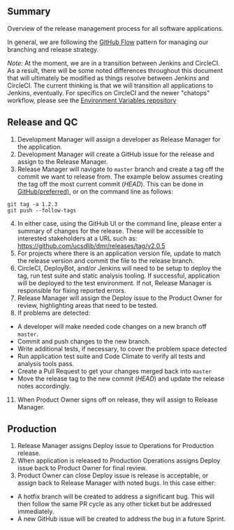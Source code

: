 ## Summary

Overview of the release management process for all software applications.

In general, we are following the [GitHub Flow][gh-flow] pattern for managing our
branching and release strategy.

*Note:* At the moment, we are in a transition between Jenkins and CircleCI. As a
result, there will be some noted differences throughout this document that will ultimately be modified as things resolve between Jenkins and CircleCI. The current thinking is that we will transition all applications to Jenkins, eventually. For specifics on CircleCI and the newer
"chatops" workflow, please see the [Environment Variables
repository][env-variables]

## Release and QC
1. Development Manager will assign a developer as Release Manager for the
   application.
2. Development Manager will create a GitHub issue for the release and assign to
   the Release Manager.
3. Release Manager will navigate to `master` branch and create a tag off the
   commit we want to release from. The example below assumes creating the tag
off the most current commit (_HEAD_). This can be done in [GitHub(preferred)][release], or on the command
line as follows:
```
git tag -a 1.2.3
git push --follow-tags
```

4. In either case, using the GitHub UI or the command line, please enter a
   summary of changes for the release. These will be accessible to interested
stakeholders at a URL such as:
https://github.com/ucsdlib/dmr/releases/tag/v2.0.5
5. For projects where there is an application version file, update to match the
   release version and commit the file to the release branch.
6. CircleCI, DeployBot, and/or Jenkins will need to be setup to deploy the tag, run test suite and
   static analysis tooling. If successful, application will be
deployed to the test environment. If not, Release Manager is responsible for
fixing reported errors.
7. Release Manager will assign the Deploy issue to the Product Owner for
   review, highlighting areas that need to be tested.
8. If problems are detected:
  - A developer will make needed code changes on a new branch off `master`.
  - Commit and push changes to the new branch.
  - Write additional tests, if necessary, to cover the problem space detected
  - Run application test suite and Code Climate to verify all tests and
     analysis tools pass.
  - Create a Pull Request to get your changes merged back into `master`
  - Move the release tag to the new commit (_HEAD_) and update the release notes
    accordingly.
11. When Product Owner signs off on release, they will assign to Release
    Manager.

## Production
1. Release Manager assigns Deploy issue to Operations for Production release.
2. When application is released to Production Operations assigns Deploy issue
   back to Product Owner for final review.
3. Product Owner can close Deploy issue is release is acceptable, or assign
   back to Release Manager with noted bugs. In this case either:
  * A hotfix branch will be created to address a significant bug. This will then
    follow the same PR cycle as any other ticket but be addressed immediately.
  * A new GitHub issue will be created to address the bug in a future Sprint.

[release]:https://help.github.com/articles/creating-releases/
[env-variables]:https://github.com/ucsdlib/env-variables/
[gh-flow]:https://guides.github.com/introduction/flow/
